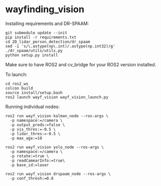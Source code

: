 # wayfinding_vision

Installing requirements and DR-SPAAM:

```
git submodule update --init
pip install -r requirements.txt
cd 2D_lidar_person_detection/dr_spaam
sed -i 's/\.astype(np\.int)/.astype(np.int32)/g' ./dr_spaam/utils/utils.py
python setup.py install
```

Make sure to have ROS2 and cv_bridge for your ROS2 version installed.


To launch:
```
cd ros2_ws
colcon build
source install/setup.bash
ros2 launch wayf_vision wayf_vision_launch.py
```

Running individual nodes:
```
ros2 run wayf_vision kalman_node --ros-args \
  -p namespace:=/camera \
  -p output_preds:=false \
  -p vis_thres:=-0.5 \
  -p lidar_thres:=-0.5 \
  -p max_age:=10 
```
```
ros2 run wayf_vision yolo_node --ros-args \
  -p namespace:=/camera \
  -p rotate:=true \
  -p readCamearInfo:=true\
  -p base_id:=laser
```
```
ros2 run wayf_vision drspaam_node --ros-args \
  -p conf_thresh:=0.8
```